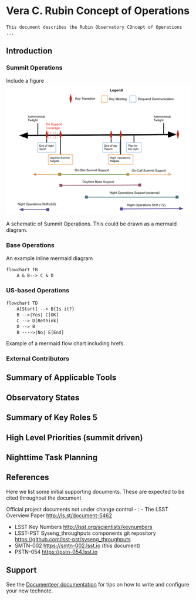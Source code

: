 # Vera C. Rubin Concept of Operations

```{abstract}
This document describes the Rubin Observatory COncept of Operations ...
```

## Introduction

### Summit Operations

Include a figure
![System diagram](figures/summit_operations.png)

A schematic of Summit Operations. This could be drawn as a mermaid diagram.

### Base Operations

An example inline mermaid diagram

```mermaid
flowchart TB
    A & B--> C & D
```

### US-based Operations

```mermaid
flowchart TD
    A[Start] --> B{Is it?}
    B -->|Yes| C[OK]
    C --> D[Rethink]
    D --> B
    B ---->|No| E[End]
```

Example of a mermaid flow chart including hrefs.

### External Contributors

## Summary of Applicable Tools

## Observatory States

## Summary of Key Roles	5

## High Level Priorities (summit driven)

## Nighttime Task Planning

## References
Here we list some initial supporting documents.
These are expected to be cited throughout the document

Official project documents not under change control -
: - The LSST Overview Paper <http://ls.st/document-5462>
  - LSST Key Numbers <http://lsst.org/scientists/keynumbers>
  - LSST-PST Syseng_throughputs components git repository  <https://github.com/lsst-pst/syseng_throughputs>
  - SMTN-002 <https://smtn-002.lsst.io>  (this document)
  - PSTN-054 <https://pstn-054.lsst.io>


## Support

See the [Documenteer documentation](https://documenteer.lsst.io/technotes/index.html) for tips on how to write and configure your new technote.
